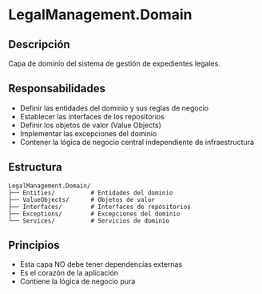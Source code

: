 # LegalManagement.Domain

## Descripción
Capa de dominio del sistema de gestión de expedientes legales.

## Responsabilidades
- Definir las entidades del dominio y sus reglas de negocio
- Establecer las interfaces de los repositorios
- Definir los objetos de valor (Value Objects)
- Implementar las excepciones del dominio
- Contener la lógica de negocio central independiente de infraestructura

## Estructura
```
LegalManagement.Domain/
├── Entities/          # Entidades del dominio
├── ValueObjects/      # Objetos de valor
├── Interfaces/        # Interfaces de repositorios
├── Exceptions/        # Excepciones del dominio
└── Services/          # Servicios de dominio
```

## Principios
- Esta capa NO debe tener dependencias externas
- Es el corazón de la aplicación
- Contiene la lógica de negocio pura
